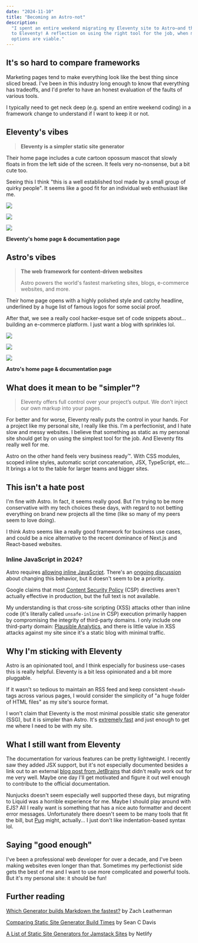 ```yaml
---
date: "2024-11-10"
title: "Becoming an Astro-not"
description:
  "I spent an entire weekend migrating my Eleventy site to Astro—and then back
  to Eleventy! A reflection on using the right tool for the job, when many
  options are viable."
---
```


## It's so hard to compare frameworks

Marketing pages tend to make everything look like the best thing since sliced
bread. I've been in this industry long enough to know that everything has
tradeoffs, and I'd prefer to have an honest evaluation of the faults of various
tools.

I typically need to get neck deep (e.g. spend an entire weekend coding) in a
framework change to understand if I want to keep it or not.

## Eleventy's vibes

> **Eleventy is a simpler static site generator**

Their home page includes a cute cartoon opossum mascot that slowly floats in
from the left side of the screen. It feels very no-nonsense, but a bit cute too.

Seeing this I think "this is a well established tool made by a small group of
quirky people". It seems like a good fit for an individual web enthusiast like
me.

![](11ty-home.webp)

![](11ty-home2.webp)

![](11ty-docs.webp)

**Eleventy's home page & documentation page**

## Astro's vibes

> **The web framework for content-driven websites**
>
> Astro powers the world's fastest marketing sites, blogs, e-commerce websites,
> and more.

Their home page opens with a highly polished style and catchy headline,
underlined by a huge list of famous logos for some social proof.

After that, we see a really cool hacker-esque set of code snippets about...
building an e-commerce platform. I just want a blog with sprinkles lol.

![](astro-home.webp)

![](astro-home2.webp)

![](astro-docs.webp)

**Astro's home page & documentation page**

## What does it mean to be "simpler"?

> Eleventy offers full control over your project’s output. We don’t inject our
> own markup into your pages.

For better and for worse, Eleventy really puts the control in your hands. For a
project like my personal site, I really like this. I'm a perfectionist, and I
hate slow and messy websites. I believe that something as static as my personal
site should get by on using the simplest tool for the job. And Eleventy fits
really well for me.

Astro on the other hand feels very business ready&trade;. With CSS modules,
scoped inline styles, automatic script concatenation, JSX, TypeScript, etc... It
brings a lot to the table for larger teams and bigger sites.

## This isn't a hate post

I'm fine with Astro. In fact, it seems really good. But I'm trying to be more
conservative with my tech choices these days, with regard to not betting
everything on brand new projects all the time (like so many of my peers seem to
love doing).

I think Astro seems like a really good framework for business use cases, and
could be a nice alternative to the recent dominance of Next.js and React-based
websites.

<aside>

### Inline JavaScript in 2024?

Astro requires
[allowing inline JavaScript](https://docs.astro.build/en/guides/troubleshooting/#refused-to-execute-inline-script).
There's an
[ongoing discussion](https://github.com/withastro/roadmap/discussions/377) about
changing this behavior, but it doesn't seem to be a priority.

Google claims that most
[Content Security Policy](https://research.google/pubs/csp-is-dead-long-live-csp-on-the-insecurity-of-whitelists-and-the-future-of-content-security-policy/)
(CSP) directives aren't actually effective in production, but the full text is
not available.

My understanding is that cross-site scripting (XSS) attacks other than inline
code (it's literally called `unsafe-inline` in CSP) execution primarily happen
by compromising the integrity of third-party domains. I only include one
third-party domain: [Plausible Analytics](https://plausible.io), and there is
little value in XSS attacks against my site since it's a static blog with
minimal traffic.

</aside>

## Why I'm sticking with Eleventy

Astro is an opinionated tool, and I think especially for business use-cases this
is really helpful. Eleventy is a bit less opinionated and a bit more pluggable.

If it wasn't so tedious to maintain an RSS feed and keep consistent `<head>`
tags across various pages, I would consider the simplicity of "a huge folder of
HTML files" as my site's source format.

I won't claim that Eleventy is the most minimal possible static site generator
(SSG), but it is simpler than Astro. It's
[extremely fast](https://www.11ty.dev/docs/performance/#build-performance) and
just enough to get me where I need to be with my site.

## What I still want from Eleventy

The documentation for various features can be pretty lightweight. I recently saw
they added JSX support, but it's not especially documented besides a link out to
an external
[blog post from JetBrains](https://www.jetbrains.com/guide/javascript/tutorials/eleventy-tsx/)
that didn't really work out for me very well. Maybe one day I'll get motivated
and figure it out well enough to contribute to the official documentation.

Nunjucks doesn't seem especially well supported these days, but migrating to
Liquid was a horrible experience for me. Maybe I should play around with EJS?
All I really want is something that has a nice auto formatter and decent error
messages. Unfortunately there doesn't seem to be many tools that fit the bill,
but [Pug](https://pugjs.org) might, actually... I just don't like
indentation-based syntax lol.

## Saying "good enough"

I've been a professional web developer for over a decade, and I've been making
websites even longer than that. Sometimes my perfectionist side gets the best of
me and I want to use more complicated and powerful tools. But it's my personal
site: it should be fun!

## Further reading

[Which Generator builds Markdown the fastest?](https://www.zachleat.com/web/build-benchmark/#benchmark-results)
by Zach Leatherman

[Comparing Static Site Generator Build Times](https://css-tricks.com/comparing-static-site-generator-build-times/)
by Sean C Davis

[A List of Static Site Generators for Jamstack Sites](https://jamstack.org/generators/)
by Netlify
